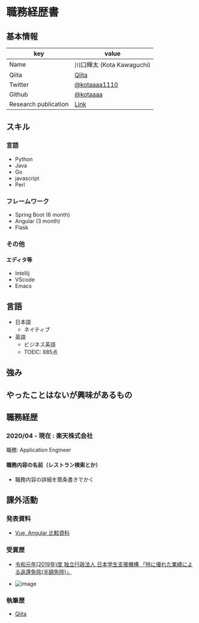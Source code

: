 # 職務経歴書

## 基本情報

|key|value|
|---|-----|
|Name|川口輝太 (Kota Kawaguchi)|
|Qiita|[Qiita](https://qiita.com/kotaaaa)|
|Twitter|[@kotaaaa1110](https://twitter.com/kotaaaa1110)|
|Github|[@kotaaaa](https://github.com/kotaaaa)|
|Research publication|[Link](https://kk1110.xsrv.jp/kk_index.html)|

## スキル
### 言語
- Python
- Java
- Go
- javascript 
- Perl

### フレームワーク
- Spring Boot (6 month)
- Angular (3 month)
- Flask

### その他

#### エディタ等
- Intellij
- VScode
- Emacs



## 言語

- 日本語
  - ネイティブ
- 英語
  - ビジネス英語
  - TOEIC: 885点

## 強み

## やったことはないが興味があるもの

## 職務経歴

### 2020/04 - 現在 : 楽天株式会社

職務: Application Engineer

#### 職務内容の名前（レストラン検索とか）

- 職務内容の詳細を箇条書きでかく

## 課外活動

<!-- ### 社外プロジェクト -->
<!-- * [運営に携わっているコミュニティ](そのコミュニティのconnpassやカンファレンスページのリンクとか) -->
<!-- * [副業で携わっているサービス](そのサービスのランディングページのリンクとか) -->

### 発表資料
* [Vue, Angular 比較資料](https://docs.google.com/presentation/d/1h_P7dhnW3S0hDDh1SePlVg5xgqcNsKFr04HTVTySlzo/edit?usp=sharing)

### 受賞歴
* [令和元年(2019年)度 独立行政法人 日本学生支援機構 「特に優れた業績による返還免除(半額免除)」](https://www.jasso.go.jp/shogakukin/taiyochu/gyosekimenjyo/index.html)
- ![image](https://user-images.githubusercontent.com/25422441/103165140-4a401380-4857-11eb-907d-457b28af81c6.png)


### 執筆歴
* [Qiita](https://qiita.com/kotaaaa)
